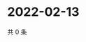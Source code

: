 # 2022-02-13

共 0 条

<!-- BEGIN WEIBO -->
<!-- 最后更新时间 Sun Feb 13 2022 20:12:37 GMT+0800 (China Standard Time) -->

<!-- END WEIBO -->
